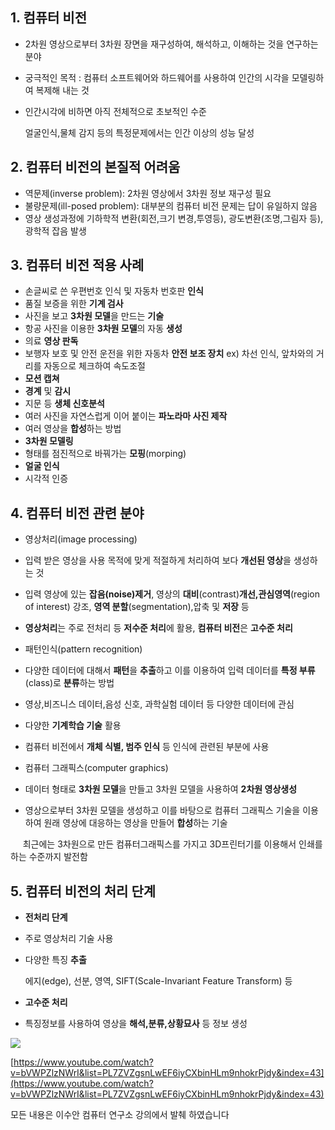 ## 1\. 컴퓨터 비전

-   2차원 영상으로부터 3차원 장면을 재구성하여, 해석하고, 이해하는 것을 연구하는 분야

-   궁극적인 목적 : 컴퓨터 소프트웨어와 하드웨어를 사용하여 인간의 시각을 모델링하여 복제해 내는 것

-   인간시각에 비하면 아직 전체적으로 초보적인 수준

      얼굴인식,물체 감지 등의 특정문제에서는 인간 이상의 성능 달성

## 2\. 컴퓨터 비전의 본질적 어려움

-   역문제(inverse problem): 2차원 영상에서 3차원 정보 재구성 필요
-   불량문제(ill-posed problem): 대부분의 컴퓨터 비전 문제는 답이 유일하지 않음
-   영상 생성과정에 기하학적 변환(회전,크기 변경,투영등), 광도변환(조명,그림자 등), 광학적 잡음 발생

## 3\. 컴퓨터 비전 적용 사례

-   손글씨로 쓴 우편번호 인식 및 자동차 번호판 **인식**
-   품질 보증을 위한 **기계 검사**
-   사진을 보고 **3차원 모델**을 만드는 **기술**
-   항공 사진을 이용한 **3차원 모델**의 자동 **생성**
-   의료 **영상 판독**
-   보행자 보호 및 안전 운전을 위한 자동차 **안전 보조 장치** ex) 차선 인식, 앞차와의 거리를 자동으로 체크하여 속도조절
-   **모션 캡쳐**
-   **경계** 및 **감시**
-   지문 등 **생체 신호분석**
-   여러 사진을 자연스럽게 이어 붙이는 **파노라마 사진 제작**
-   여러 영상을 **합성**하는 방법
-   **3차원 모델링**
-   형태를 점진적으로 바꿔가는 **모핑**(morping)
-   **얼굴 인식**
-   시각적 인증

## 4\. 컴퓨터 비전 관련 분야

-   영상처리(image processing)

-   입력 받은 영상을 사용 목적에 맞게 적절하게 처리하여 보다 **개선된 영상**을 생성하는 것
-   입력 영상에 있는 **잡음(noise)제거**, 영상의 **대비**(contrast)**개선,관심영역**(region of interest) 강조, **영역 분할**(segmentation),압축 및 **저장** 등
-   **영상처리**는 주로 전처리 등 **저수준 처리**에 활용, **컴퓨터 비전**은 **고수준 처리**

-   패턴인식(pattern recognition)

-   다양한 데이터에 대해서 **패턴**을 **추출**하고 이를 이용하여 입력 데이터를 **특정 부류** (class)로 **분류**하는 방법
-   영상,비즈니스 데이터,음성 신호, 과학실험 데이터 등 다양한 데이터에 관심
-   다양한 **기계학습 기술** 활용
-   컴퓨터 비전에서 **개체 식별, 범주 인식** 등 인식에 관련된 부분에 사용

-   컴퓨터 그래픽스(computer graphics)

-   데이터 형태로 **3차원 모델**을 만들고 3차원 모델을 사용하여 **2차원 영상생성**
-   영상으로부터 3차원 모델을 생성하고 이를 바탕으로 컴퓨터 그래픽스 기술을 이용하여 원래 영상에 대응하는 영상을 만들어 **합성**하는 기술

     최근에는 3차원으로 만든 컴퓨터그래픽스를 가지고 3D프린터기를 이용해서 인쇄를 하는 수준까지 발전함

## 5\. 컴퓨터 비전의 처리 단계

-   **전처리 단계**

-   주로 영상처리 기술 사용
-   다양한 특징 **추출**

      에지(edge), 선분, 영역, SIFT(Scale-Invariant Feature Transform) 등

-   **고수준 처리**

-   특징정보를 사용하여 영상을 **해석,분류,상황묘사** 등 정보 생성

<img src="https://blog.kakaocdn.net/dn/8htpw/btrg4JHFt1G/A9gO7G0iOCXpvNrnRmXDlK/img.png">

[https://www.youtube.com/watch?v=bVWPZlzNWrI&list=PL7ZVZgsnLwEF6iyCXbinHLm9nhokrPjdy&index=43](https://www.youtube.com/watch?v=bVWPZlzNWrI&list=PL7ZVZgsnLwEF6iyCXbinHLm9nhokrPjdy&index=43)

모든 내용은 이수안 컴퓨터 연구소 강의에서 발췌 하였습니다
